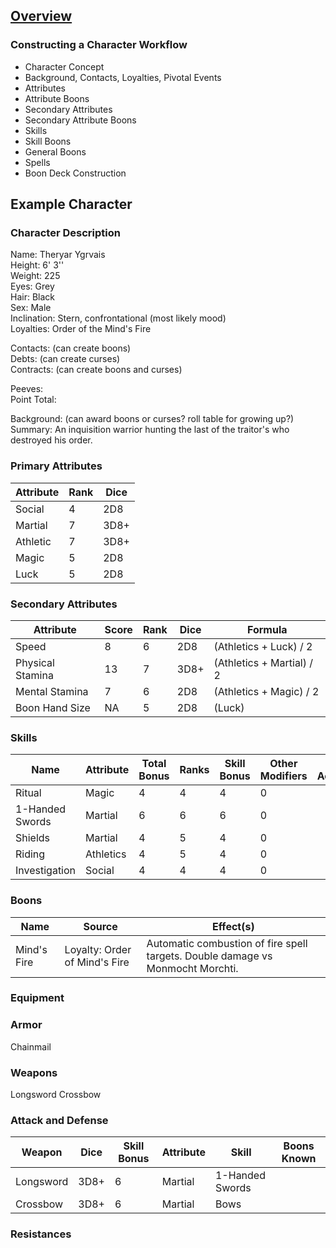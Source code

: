 ## [Overview](https://github.com/Kibrael/RPG/blob/master/python/overview.md)
### Constructing a Character Workflow

- Character Concept
- Background, Contacts, Loyalties, Pivotal Events
- Attributes
- Attribute Boons
- Secondary Attributes
- Secondary Attribute Boons
- Skills
- Skill Boons
- General Boons
- Spells
- Boon Deck Construction

## Example Character

### Character Description
Name: Theryar Ygrvais  
Height: 6' 3''  
Weight: 225  
Eyes: Grey  
Hair: Black  
Sex: Male  
Inclination: Stern, confrontational (most likely mood)  
Loyalties: Order of the Mind's Fire   

Contacts: (can create boons)  
Debts: (can create curses)  
Contracts: (can create boons and curses)  

Peeves:  
Point Total:  

Background: (can award boons or curses? roll table for growing up?)  
Summary: An inquisition warrior hunting the last of the traitor's who destroyed his order.  

### Primary Attributes

|Attribute|Rank|Dice|
|---------|----|----|
|Social|4|2D8|
|Martial|7|3D8+|
|Athletic|7|3D8+|
|Magic|5|2D8|
|Luck|5|2D8|

### Secondary Attributes
|Attribute|Score|Rank|Dice|Formula|
|---------|-----|----|----|-------|
|Speed|8|6|2D8|(Athletics + Luck) / 2||
|Physical Stamina|13|7|3D8+|(Athletics + Martial) / 2||
|Mental Stamina|7|6|2D8|(Athletics + Magic) / 2||
|Boon Hand Size|NA|5|2D8|(Luck)||

### Skills
|Name|Attribute|Total Bonus|Ranks|Skill Bonus|Other Modifiers|Boons Accessed|
|----|---------|-----------|-----|-----------|---------------|--------------|
|Ritual|Magic|4|4|4|0||
|1-Handed Swords|Martial|6|6|6|0||
|Shields|Martial|4|5|4|0||
|Riding|Athletics|4|5|4|0||
|Investigation|Social|4|4|4|0||

### Boons

|Name|Source|Effect(s)|
|----|------|---------|
|Mind's Fire|Loyalty: Order of Mind's Fire|Automatic combustion of fire spell targets.  Double damage vs Monmocht Morchti.

### Equipment
### Armor
Chainmail 

### Weapons
Longsword
Crossbow

### Attack and Defense
|Weapon|Dice|Skill Bonus|Attribute|Skill|Boons Known|
|------|----|-----------|---------|-----|---------------|
Longsword|3D8+|6|Martial|1-Handed Swords||
Crossbow|3D8+|6|Martial|Bows||


### Resistances